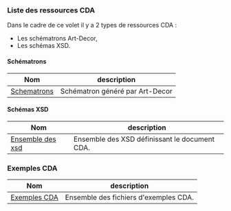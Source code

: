 ### Liste des ressources CDA
Dans le cadre de ce volet il y a 2 types de ressources CDA :
* Les schématrons Art-Decor,
* Les schémas XSD.

#### Schématrons

| Nom  | description |
| --- | --- |
| [Schematrons](20230810_Schematron_SDO_ESMS.zip) | Schématron généré par Art-Decor |

#### Schémas XSD

| Nom  | description |
| --- | --- |
| [Ensemble des xsd](XSD_MS_20231207.zip) | Ensemble des XSD définissant le document CDA. |

### Exemples CDA

| Nom  | description |
| --- | --- |
| [Exemples CDA](20231219_CDA_ESMS.zip) | Ensemble des fichiers d'exemples CDA. |